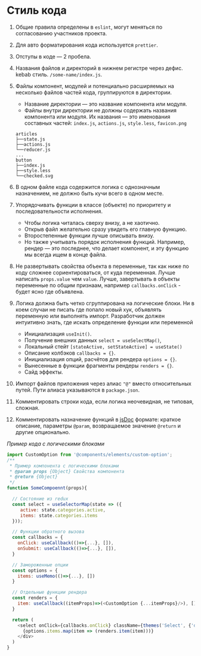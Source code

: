 # Стиль кода

1. Общие правила определены в `eslint`, могут меняться по согласованию участников проекта.

2. Для авто форматирования кода используется `prettier`.

3. Отступы в коде — 2 пробела.

4. Названия файлов и директорий в нижнем регистре через дефис. kebab стиль. `/some-name/index.js`.

5. Файлы компонент, модулей и потенциально расширяемых на несколько файлов частей кода, группируются в директории.
    - Название директории — это название компонента или модуля.
    - Файлы внутри директории не должны содержать названия компонента или модуля. Их названия — это именования составных частей: `index.js`, `actions.js`, `style.less`, `favicon.png`
    ```
    articles
    ├──state.js
    ├──actions.js 
    └──reducer.js
    ...
    button
    ├──index.js
    ├──style.less 
    └──checked.svg
    ```

6. В одном файле кода содержится логика с однозначным назначением, не должно быть кучи всего в одном месте.

7. Упорядочивать функции в классе (объекте) по приоритету и последовательности исполнения. 
    - Чтобы логика читалась сверху внизу, а не хаотично. 
    - Открыв файл желательно сразу увидеть его главную функцию. 
    - Второстепенные функции лучше описывать внизу. 
    - Но также учитывать порядок исполнения функций. Например, рендер — это последнее, что делает компонент, и эту функцию мы всегда ищем в конце файла.

9. Не развертывать свойства объекта в переменные, так как ниже по коду сложнее сориентироваться, от куда переменная. Лучше написать `props.value` чем `value`.
   Лучше, завертывать в объекты переменные по общим признаам, например `callbacks.onClick` - будет ясно где объявлена.

8. Логика должна быть четко сгруппирована на логические блоки. Ни в коем случаи не писать где попало новый хук, объявлять 
   переменную или выполнять импорт. Разработчик должен интуитивно знать, где искать определение функции или переменной
    - Инициализация `useInit()`.
    - Получение внешних данных `select = useSelectMap()`, 
    - Локальный стейт `[stateActive, setStateActive] = useState()`
    - Описание колбэков `callbacks = {}`.
    - Инициализация опций, расчётов для рендера `options = {}`.
    - Вынесенные в функции фрагменты рендеры `renders = {}`.
    - Сайд эффекты.

10. Импорт файлов приложения через алиас `"@"` вместо относительных путей. Пути алиаса указываются в `package.json`.

11. Комментировать строки кода, если логика неочевидная, не типовая, сложная. 

12. Комментировать назначение функций в [jsDoc](https://ru.wikipedia.org/wiki/JSDoc) формате: краткое описание, параметры `@param`, возвращаемое значение `@return` и другие опционально.

*Пример кода с логическими блоками*
```js
import CustomOption from '@components/elements/custom-option';
/**
 * Пример компонента с логическими блоками
 * @param props {Object} Свойства компонента
 * @return {Object}
 */
function SomeCompoennt(props){

  // Состояние из redux
  const select = useSelectorMap(state => ({
     active: state.categories.active,
     items: state.categories.items
  }));

  // Функции обратного вызова
  const callbacks = {
    onClick: useCallback(()=>{...}, []),
    onSubmit: useCallback(()=>{...}, []),
  }

  // Замороженные опции
  const options = {
    items: useMemo(()=>{...}, [])
  }

  // Отдельные функции рендера
  const renders = {
    item: useCallback((itemProps)=>(<CustomOption {...itemProps}/>), []),
  }

  return (
    <select onClick={callbacks.onClick} className={themes('Select', {'disabled': props.disabled})}>
      {options.items.map(item => (renders.item(item)))}
    </div>
  )
}
